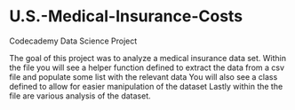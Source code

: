 # U.S.-Medical-Insurance-Costs
Codecademy Data Science Project

The goal of this project was to analyze a medical insurance data set.
Within the file you will see a helper function defined to extract the data from a csv file and populate some list with the relevant data
You will also see a class defined to allow for easier manipulation of the dataset
Lastly within the the file are various analysis of the dataset.
